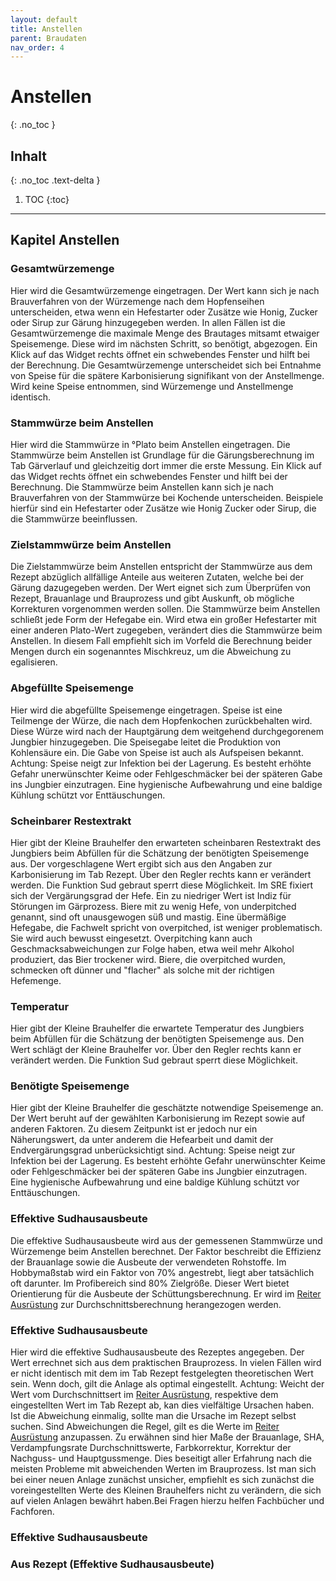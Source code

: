 ```yaml
---
layout: default
title: Anstellen
parent: Braudaten
nav_order: 4
---
```


# Anstellen
{: .no_toc }

## Inhalt
{: .no_toc .text-delta }

1. TOC
{:toc}

---

## Kapitel Anstellen

### Gesamtwürzemenge
Hier wird die Gesamtwürzemenge eingetragen.
Der Wert kann sich je nach Brauverfahren von der Würzemenge nach dem Hopfenseihen unterscheiden, etwa wenn ein Hefestarter oder Zusätze wie Honig, Zucker oder Sirup zur Gärung hinzugegeben werden. In allen Fällen ist die Gesamtwürzemenge die maximale Menge des Brautages mitsamt etwaiger Speisemenge. Diese wird im nächsten Schritt, so benötigt, abgezogen. Ein Klick auf das Widget rechts öffnet ein schwebendes Fenster und hilft bei der Berechnung.
Die Gesamtwürzemenge unterscheidet sich bei Entnahme von Speise für die spätere Karbonisierung signifikant von der Anstellmenge. Wird keine Speise entnommen, sind Würzemenge und Anstellmenge identisch.

### Stammwürze beim Anstellen
Hier wird die Stammwürze in °Plato beim Anstellen eingetragen.
Die Stammwürze beim Anstellen ist Grundlage für die Gärungsberechnung im Tab Gärverlauf und gleichzeitig dort immer die erste Messung. Ein Klick auf das Widget rechts öffnet ein schwebendes Fenster und hilft bei der Berechnung.
Die Stammwürze beim Anstellen kann sich je nach Brauverfahren von der Stammwürze bei Kochende unterscheiden. Beispiele hierfür sind ein Hefestarter oder Zusätze wie Honig Zucker oder Sirup, die die Stammwürze beeinflussen.

### Zielstammwürze beim Anstellen
Die Zielstammwürze beim Anstellen entspricht der Stammwürze aus dem Rezept abzüglich allfällige Anteile aus weiteren Zutaten, welche bei der Gärung dazugegeben werden.
Der Wert eignet sich zum Überprüfen von Rezept, Brauanlage und Brauprozess und gibt Auskunft, ob mögliche Korrekturen vorgenommen werden sollen.
Die Stammwürze beim Anstellen schließt jede Form der Hefegabe ein. Wird etwa ein großer Hefestarter mit einer anderen Plato-Wert zugegeben, verändert dies die Stammwürze beim Anstellen. In diesem Fall empfiehlt sich im Vorfeld die Berechnung beider Mengen durch ein sogenanntes Mischkreuz, um die Abweichung zu egalisieren.

### Abgefüllte Speisemenge
Hier wird die abgefüllte Speisemenge eingetragen.
Speise ist eine Teilmenge der Würze, die nach dem Hopfenkochen zurückbehalten wird. Diese Würze wird nach der Hauptgärung dem weitgehend durchgegorenem Jungbier hinzugegeben. Die Speisegabe leitet die Produktion von Kohlensäure ein. Die Gabe von Speise ist auch als Aufspeisen bekannt.
Achtung: Speise neigt zur Infektion bei der Lagerung. Es besteht erhöhte Gefahr unerwünschter Keime oder Fehlgeschmäcker bei der späteren Gabe ins Jungbier einzutragen. Eine hygienische Aufbewahrung und eine baldige Kühlung schützt vor Enttäuschungen.

### Scheinbarer Restextrakt
Hier gibt der Kleine Brauhelfer den erwarteten scheinbaren Restextrakt des Jungbiers beim Abfüllen für die Schätzung der benötigten Speisemenge aus.
Der vorgeschlagene Wert ergibt sich aus den Angaben zur Karbonisierung im Tab Rezept. Über den Regler rechts kann er verändert werden. Die Funktion Sud gebraut sperrt diese Möglichkeit. 
Im SRE fixiert sich der Vergärungsgrad der Hefe. Ein zu niedriger Wert ist Indiz für Störungen im Gärprozess. Biere mit zu wenig Hefe, von underpitched genannt, sind oft unausgewogen süß und mastig. Eine übermäßige Hefegabe, die Fachwelt spricht von overpitched, ist weniger problematisch. Sie wird auch bewusst eingesetzt. Overpitching kann auch Geschmacksabweichungen zur Folge haben, etwa weil mehr Alkohol produziert, das Bier trockener wird. Biere, die overpitched wurden, schmecken oft dünner und "flacher" als solche mit der richtigen Hefemenge.

### Temperatur
Hier gibt der Kleine Brauhelfer die erwartete Temperatur des Jungbiers beim Abfüllen für die Schätzung der benötigten Speisemenge aus.
Den Wert schlägt der Kleine Brauhelfer vor. Über den Regler rechts kann er verändert werden. Die Funktion Sud gebraut sperrt diese Möglichkeit.

### Benötigte Speisemenge
Hier gibt der Kleine Brauhelfer die geschätzte notwendige Speisemenge an.
Der Wert beruht auf der gewählten Karbonisierung im Rezept sowie auf anderen Faktoren. Zu diesem Zeitpunkt ist er jedoch nur ein Näherungswert, da unter anderem die Hefearbeit und damit der Endvergärungsgrad unberücksichtigt sind.
Achtung: Speise neigt zur Infektion bei der Lagerung. Es besteht erhöhte Gefahr unerwünschter Keime oder Fehlgeschmäcker bei der späteren Gabe ins Jungbier einzutragen. Eine hygienische Aufbewahrung und eine baldige Kühlung schützt vor Enttäuschungen.

### Effektive Sudhausausbeute
Die effektive Sudhausausbeute wird aus der gemessenen Stammwürze und Würzemenge beim Anstellen berechnet.
Der Faktor beschreibt die Effizienz der Brauanlage sowie die Ausbeute der verwendeten Rohstoffe.
Im Hobbymaßstab wird ein Faktor von 70% angestrebt, liegt aber tatsächlich oft darunter. Im Profibereich sind 80% Zielgröße.
Dieser Wert bietet Orientierung für die Ausbeute der Schüttungsberechnung. Er wird im [Reiter Ausrüstung](/kbh-glossar/Ausrüstung/) zur Durchschnittsberechnung herangezogen werden.

### Effektive Sudhausausbeute
Hier wird die effektive Sudhausausbeute des Rezeptes angegeben. Der Wert errechnet sich aus dem praktischen Brauprozess. In vielen Fällen wird er nicht identisch mit dem im Tab Rezept festgelegten theoretischen Wert sein. Wenn doch, gilt die Anlage als optimal eingestellt.
Achtung: Weicht der Wert vom Durchschnittsert im [Reiter Ausrüstung](/kbh-glossar/Ausrüstung/), respektive dem eingestellten Wert im Tab Rezept ab, kan dies vielfältige Ursachen haben. Ist die Abweichung einmalig, sollte man die Ursache im Rezept selbst suchen.
Sind Abweichungen die Regel, gilt es die Werte im [Reiter Ausrüstung](/kbh-glossar/Ausrüstung/) anzupassen. Zu erwähnen sind hier Maße der Brauanlage, SHA, Verdampfungsrate Durchschnittswerte, Farbkorrektur, Korrektur der Nachguss- und Hauptgussmenge. Dies beseitigt aller Erfahrung nach die meisten Probleme mit abweichenden Werten im Brauprozess.
Ist man sich bei einer neuen Anlage zunächst unsicher, empfiehlt es sich zunächst die voreingestellten Werte des Kleinen Brauhelfers nicht zu verändern, die sich auf vielen Anlagen bewährt haben.Bei Fragen hierzu helfen Fachbücher und Fachforen.








### Effektive Sudhausausbeute

### Aus Rezept (Effektive Sudhausausbeute)

